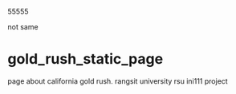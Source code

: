 

55555

not same


# gold_rush_static_page
page about california gold rush. rangsit university rsu ini111 project 

